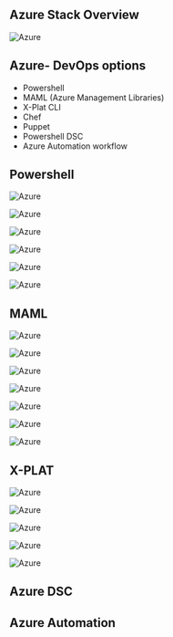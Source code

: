 Azure Stack Overview
---------------------

![Azure](../images/cloud/azurestack.png)



Azure- DevOps options
-------------------

- Powershell
- MAML (Azure Management Libraries)
- X-Plat CLI
 - Chef
 - Puppet
- Powershell DSC
- Azure Automation workflow


Powershell
----------
![Azure](../images/cloud/azure/azure1.png)



![Azure](../images/cloud/azure/azure2.png)



![Azure](../images/cloud/azure/azure3.png)



![Azure](../images/cloud/azure/azure4.png)



![Azure](../images/cloud/azure/azure5.png)



![Azure](../images/cloud/azure/azure6.png)


MAML
----
![Azure](../images/cloud/azure/azure7.png)



![Azure](../images/cloud/azure/azure8.png)



![Azure](../images/cloud/azure/azure9.png)



![Azure](../images/cloud/azure/azure10.png)



![Azure](../images/cloud/azure/azure11.png)



![Azure](../images/cloud/azure/azure12.png)



![Azure](../images/cloud/azure/azure15.png)


X-PLAT
------
![Azure](../images/cloud/azure/azure13.png)



![Azure](../images/cloud/azure/azure17.png)



![Azure](../images/cloud/azure/azure18.png)



![Azure](../images/cloud/azure/azure19.png)



![Azure](../images/cloud/azure/azure20.png)



Azure DSC
---------



Azure Automation
----------------


